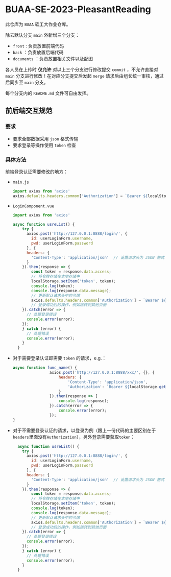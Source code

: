 # BUAA-SE-2023-PleasantReading

此仓库为 `BUAA` 软工大作业仓库。

除去默认分支 `main` 外新增三个分支：

* `front` : 负责放置前端代码
* `back` ：负责放置后端代码
* `documents` ：负责放置相关文件以及配图

各人员在上传时 **仅允许** 对以上三个分支进行修改提交 `commit` ，不允许直接对 `main` 分支进行修改！在对应分支提交后发起 `merge` 请求后由组长统一审核，通过后同步至 `main` 分支。

每个分支内的 `README.md` 文件可自由发挥。


## 前后端交互规范

### 要求

* 要求全部数据采用 `json` 格式传输
* 要求登录等操作使用 `token` 检查

### 具体方法

前端登录认证需要修改的地方：

- `main.js`

  ```js
  import axios from 'axios'
  axios.defaults.headers.common['Authorization'] = `Bearer ${localStorage.getItem('token')}`;
  ```

- `LoginComponent.vue`

  ```js
  import axios from 'axios'
  ```

  ```js
  async function usreList() {
      try {
        axios.post('http://127.0.0.1:8888/login/', {
          id: userLoginForm.username,
          pwd: userLoginForm.password
        }, {
        headers: {
          'Content-Type': 'application/json'  // 设置请求头为 JSON 格式
        }
      }).then(response => {
          const token = response.data.access;
          // 将令牌存储在本地存储中
          localStorage.setItem('token', token);
          console.log(token);
          console.log(response.data.message);
          // 更新默认请求头中的令牌
          axios.defaults.headers.common['Authorization'] = `Bearer ${token}`;
          // 登录成功后的操作，例如跳转到其他页面
      }).catch(error => {
        // 处理登录错误
        console.error(error);
      });
      } catch (error) {
        // 处理错误
        console.error(error);
      }
    }
  ```

- 对于需要登录认证即需要 `token` 的请求，e.g.：

  ```js
  async function func_name() {
                  axios.post('http://127.0.0.1:8888/xxx/', {}, {
                      headers: {
                          'Content-Type': 'application/json',
                          'Authorization': `Bearer ${localStorage.getItem('token')}` //传 token
                      }
                  }).then(response => {
                      console.log(response);
                  }).catch(error => {
                      console.error(error);
                  });
  }
  ```

- 对于不需要登录认证的请求，以登录为例（跟上一份代码的主要区别在于`headers`里面没有`Authorization`），另外登录需要获取`token`：

  ```js
    async function usreList() {
      try {
        axios.post('http://127.0.0.1:8888/login/', {
          id: userLoginForm.username,
          pwd: userLoginForm.password
        }, {
        headers: {
          'Content-Type': 'application/json'  // 设置请求头为 JSON 格式！！！
        }
      }).then(response => {
          const token = response.data.access;
          // 将令牌存储在本地存储中
          localStorage.setItem('token', token);
          console.log(token);
          console.log(response.data.message);
          // 更新默认请求头中的令牌
          axios.defaults.headers.common['Authorization'] = `Bearer ${token}`;
          // 登录成功后的操作，例如跳转到其他页面
      }).catch(error => {
        // 处理登录错误
        console.error(error);
      });
      } catch (error) {
        // 处理错误
        console.error(error);
      }
    }
  ```
